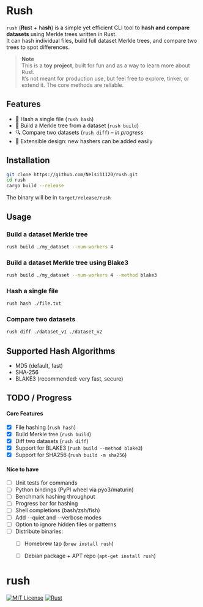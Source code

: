 # Rush

`rush` (**Ru**st + ha**sh**) is a simple yet efficient CLI tool to **hash and compare datasets** using Merkle trees written in Rust.  
It can hash individual files, build full dataset Merkle trees, and compare two trees to spot differences.


> **Note**  
> This is a **toy project**, built for fun and as a way to learn more about Rust.  
> It’s not meant for production use, but feel free to explore, tinker, or extend it.
> The core methods are reliable.

## Features

- 🔑 Hash a single file (`rush hash`)
- 🌳 Build a Merkle tree from a dataset (`rush build`)
- 🔍 Compare two datasets (`rush diff`) – *in progress*
- 🔌 Extensible design: new hashers can be added easily

## Installation
```bash
git clone https://github.com/Nelsi11120/rush.git
cd rush
cargo build --release
```
The binary will be in ```target/release/rush```

## Usage

### Build a dataset Merkle tree

```bash
rush build ./my_dataset --num-workers 4
```

### Build a dataset Merkle tree using Blake3

```bash
rush build ./my_dataset --num-workers 4 --method blake3
```

### Hash a single file
```bash
rush hash ./file.txt
```

### Compare two datasets

```bash
rush diff ./dataset_v1 ./dataset_v2
```

## Supported Hash Algorithms
- MD5 (default, fast)
- SHA-256
- BLAKE3 (recommended: very fast, secure)

## TODO / Progress

#### Core Features
- [x] File hashing (`rush hash`)
- [x] Build Merkle tree (`rush build`)
- [x] Diff two datasets (`rush diff`)
- [x] Support for BLAKE3 (`rush build --method blake3`)
- [x] Support for SHA256 (`rush build -m sha256`)

#### Nice to have
- [ ] Unit tests for commands
- [ ] Python bindings (PyPI wheel via pyo3/maturin)
- [ ] Benchmark hashing throughput
- [ ] Progress bar for hashing
- [ ] Shell completions (bash/zsh/fish)
- [ ] Add --quiet and --verbose modes
- [ ] Option to ignore hidden files or patterns 
- [ ] Distribute binaries: 
  - [ ] Homebrew tap (`brew install rush`)
  - [ ] Debian package + APT repo (`apt-get install rush`)


# rush
[![MIT License](https://img.shields.io/badge/license-MIT-blue.svg)](LICENSE)
[![Rust](https://img.shields.io/badge/rust-1.89%2B-orange.svg)](https://www.rust-lang.org)
